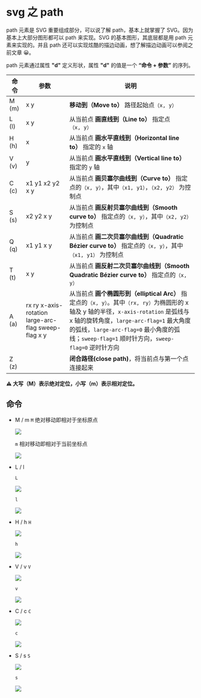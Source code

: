# svg 之 path

path 元素是 SVG 重要组成部分，可以说了解 path，基本上就掌握了 SVG。因为基本上大部分图形都可以 path 来实现。SVG 的基本图形，其底层都是用 path 元素来实现的。并且 path 还可以实现炫酷的描边动画，想了解描边动画可以参阅之前文章 😀。

path 元素通过属性 **"d"** 定义形状，属性 **"d"** 的值是一个 **“命令 + 参数”** 的序列。

| 命令  | 参数                                                | 说明                                                                                                                                                                                                                                                                                |
| ----- | --------------------------------------------------- | ----------------------------------------------------------------------------------------------------------------------------------------------------------------------------------------------------------------------------------------------------------------------------------- |
| M (m) | x y                                                 | **移动到（Move to）** 路径起始点`（x, y）`                                                                                                                                                                                                                                          |
| L (l) | x y                                                 | 从当前点 **画直线到（Line to）** 指定点`（x, y）`                                                                                                                                                                                                                                   |
| H (h) | x                                                   | 从当前点 **画水平直线到（Horizontal line to）** 指定的 `x` 轴                                                                                                                                                                                                                       |
| V (v) | y                                                   | 从当前点 **画水平直线到（Vertical line to）** 指定的 `y` 轴                                                                                                                                                                                                                         |
| C (c) | x1 y1 x2 y2 x y                                     | 从当前点 **画贝塞尔曲线到（Curve to）** 指定点的`（x, y）`，其中`（x1, y1）`，`（x2, y2）` 为控制点                                                                                                                                                                                 |
| S (s) | x2 y2 x y                                           | 从当前点 **画反射贝塞尔曲线到（Smooth curve to）** 指定点的`（x, y）`，其中`（x2, y2）` 为控制点                                                                                                                                                                                    |
| Q (q) | x1 y1 x y                                           | 从当前点 **画二次贝塞尔曲线到（Quadratic Bézier curve to）** 指定点的`（x, y）`，其中`（x1, y1）` 为控制点                                                                                                                                                                          |
| T (t) | x y                                                 | 从当前点 **画反射二次贝塞尔曲线到（Smooth Quadratic Bézier curve to）** 指定点的`（x, y）`                                                                                                                                                                                          |
| A (a) | rx ry x-axis-rotation large-arc-flag sweep-flag x y | 从当前点 **画个椭圆形到（elliptical Arc）** 指定点的`（x, y）`。其中`（rx, ry）`为椭圆形的 x 轴及 y 轴的半径，`x-axis-rotation` 是弧线与 x 轴的旋转角度，`large-arc-flag=1` 最大角度的弧线，`large-arc-flag=0` 最小角度的弧线；`sweep-flag=1` 顺时针方向，`sweep-flag=0` 逆时针方向 |
| Z (z) |                                                     | **闭合路径(close path)**，将当前点与第一个点连接起来                                                                                                                                                                                                                                |

**⚠️ 大写（M）表示绝对定位，小写（m）表示相对定位。**


## 命令

- M / m
  `M` 绝对移动即相对于坐标原点

  ![](./imgs/m.svg)

  `m` 相对移动即相对于当前坐标点

  ![](./imgs/m-relative.svg)

- L / l
  
  `L`
  
  ![](./imgs/l.svg)

  `l`
  
  ![](./imgs/l-relative.svg)

- H / h
  `H`
  
  ![](./imgs/h.svg)

  `h`
  
  ![](./imgs/h-relative.svg)

- V / v
  `V`
  
  ![](./imgs/v.svg)

  `v`
  
  ![](./imgs/v-relative.svg)

- C / c
  `C`
  
  ![](./imgs/c.svg)

  `c`
  
  ![](./imgs/c-relative.svg)

- S / s
  `S`
  
  ![](./imgs/s.svg)

  `s`
  
  ![](./imgs/s-relative.svg)